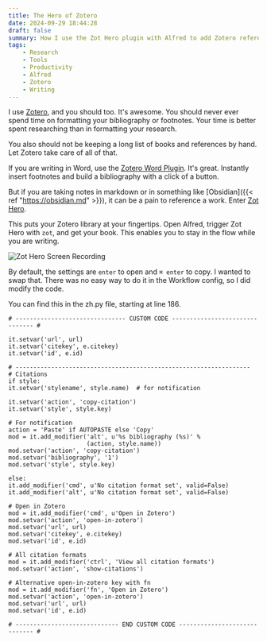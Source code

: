 ```yaml
---
title: The Hero of Zotero
date: 2024-09-29 18:44:28
draft: false
summary: How I use the Zot Hero plugin with Alfred to add Zotero references anywhere.
tags:
    - Research
    - Tools
    - Productivity
    - Alfred
    - Zotero
    - Writing
---
```


I use [Zotero](https://www.zotero.org), and you should too. It's awesome. You should never ever spend time on formatting your bibliography or footnotes. Your time is better spent researching than in formatting your research.

You also should not be keeping a long list of books and references by hand. Let Zotero take care of all of that.

If you are writing in Word, use the [Zotero Word Plugin](https://www.zotero.org/support/word_processor_plugin_usage). It's great. Instantly insert footnotes and build a bibliography with a click of a button.

But if you are taking notes in markdown or in something like [Obsidian]({{< ref "https://obsidian.md" >}}), it can be a pain to reference a work. Enter [Zot Hero](https://github.com/giovannicoppola/zothero?tab=readme-ov-file).

This puts your Zotero library at your fingertips. Open Alfred, trigger Zot Hero with `zot`, and get your book. This enables you to stay in the flow while you are writing.

![Zot Hero Screen Recording](/images/zot-hero-screen-recording.gif)

By default, the settings are `enter` to open and `⌘ enter` to copy. I wanted to swap that. There was no easy way to do it in the Workflow config, so I did modify the code. 

You can find this in the zh.py file, starting at line 186. 

```
# ------------------------------- CUSTOM CODE ------------------------------- #

it.setvar('url', url)
it.setvar('citekey', e.citekey)
it.setvar('id', e.id)

# ------------------------------------------------------------------
# Citations
if style:
it.setvar('stylename', style.name)  # for notification

it.setvar('action', 'copy-citation')
it.setvar('style', style.key)

# For notification
action = 'Paste' if AUTOPASTE else 'Copy'
mod = it.add_modifier('alt', u'%s bibliography (%s)' %
                      (action, style.name))
mod.setvar('action', 'copy-citation')
mod.setvar('bibliography', '1')
mod.setvar('style', style.key)

else:
it.add_modifier('cmd', u'No citation format set', valid=False)
it.add_modifier('alt', u'No citation format set', valid=False)

# Open in Zotero
mod = it.add_modifier('cmd', u'Open in Zotero')
mod.setvar('action', 'open-in-zotero')
mod.setvar('url', url)
mod.setvar('citekey', e.citekey)
mod.setvar('id', e.id)

# All citation formats
mod = it.add_modifier('ctrl', 'View all citation formats')
mod.setvar('action', 'show-citations')

# Alternative open-in-zotero key with fn
mod = it.add_modifier('fn', 'Open in Zotero')
mod.setvar('action', 'open-in-zotero')
mod.setvar('url', url)
mod.setvar('id', e.id)

# ----------------------------- END CUSTOM CODE ----------------------------- #
```

